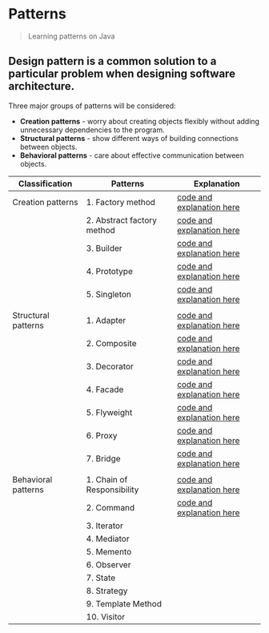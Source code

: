 # Patterns
> Learning patterns on Java
## Design pattern is a common solution to a particular problem when designing software architecture.
Three major groups of patterns will be considered:
- **Creation patterns** - worry about creating objects flexibly without adding unnecessary dependencies to the program.
- **Structural patterns** - show different ways of building connections between objects.
- **Behavioral patterns** - care about effective communication between objects.

|Classification       | Patterns                   | Explanation    |
|---------------------|----------------------------|---------|
|Creation patterns    | 1. Factory method          | [code and explanation here](https://github.com/kogutenko-alex/patterns/tree/master/src/creationPatterns/factoryMethod)  |
|                     | 2. Abstract factory method | [code and explanation here](https://github.com/kogutenko-alex/patterns/tree/master/src/creationPatterns/abstractFactoryMethod)  |
|                     | 3. Builder                 | [code and explanation here](https://github.com/kogutenko-alex/patterns/tree/master/src/creationPatterns/builderPattern)  |
|                     | 4. Prototype               | [code and explanation here](https://github.com/kogutenko-alex/patterns/tree/master/src/creationPatterns/prototypePattern)  |
|                     | 5. Singleton               | [code and explanation here](https://github.com/kogutenko-alex/patterns/tree/master/src/creationPatterns/singletonPattern)  |
|                     |                            |         |
|Structural patterns  | 1. Adapter                 | [code and explanation here](https://github.com/kogutenko-alex/patterns/tree/master/src/structurePatterns/adapterPattern)        |
|                     | 2. Composite               | [code and explanation here](https://github.com/kogutenko-alex/patterns/tree/master/src/structurePatterns/compositePattern)        |
|                     | 3. Decorator               | [code and explanation here](https://github.com/kogutenko-alex/patterns/tree/master/src/structurePatterns/decoratorPattern)        |
|                     | 4. Facade                  | [code and explanation here](https://github.com/kogutenko-alex/patterns/tree/master/src/structurePatterns/facadePattern)        |
|                     | 5. Flyweight               | [code and explanation here](https://github.com/kogutenko-alex/patterns/tree/master/src/structurePatterns/flyweightPattern)        |
|                     | 6. Proxy                   | [code and explanation here](https://github.com/kogutenko-alex/patterns/tree/master/src/structurePatterns/proxyPattern)        |
|                     | 7. Bridge                  | [code and explanation here](https://github.com/kogutenko-alex/patterns/tree/master/src/structurePatterns/bridgePattern)        |
|                     |                            |         |
|Behavioral patterns  | 1. Chain of Responsibility | [code and explanation here](https://github.com/kogutenko-alex/patterns/tree/master/src/behaviouralPatterns/chainOfResponsibilityPattern)|
|                     | 2. Command                 | [code and explanation here](https://github.com/kogutenko-alex/patterns/tree/master/src/behaviouralPatterns/commandPattern)        |
|                     | 3. Iterator                |         |
|                     | 4. Mediator                |         |
|                     | 5. Memento                 |         |
|                     | 6. Observer                |         |
|                     | 7. State                   |         |
|                     | 8. Strategy                |         |
|                     | 9. Template Method         |         |
|                     |10. Visitor                 |         |
